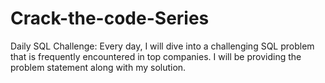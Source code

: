 # Crack-the-code-Series

Daily SQL Challenge:
Every day, I will dive into a challenging SQL problem that is frequently encountered in top companies. 
I will be providing the problem statement along with my solution.
